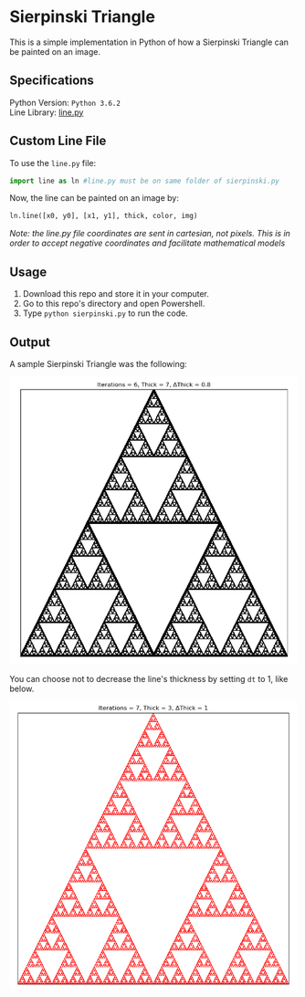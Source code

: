 # Sierpinski Triangle

This is a simple implementation in Python of how a Sierpinski Triangle can be painted on an image. <br />

## Specifications

Python Version: `Python 3.6.2` <br />
Line Library: [line.py](https://github.com/the-other-mariana/code-journal/blob/master/poly-spiral/line.py) <br />

## Custom Line File

To use the `line.py` file: <br />

```Python
import line as ln #line.py must be on same folder of sierpinski.py
```

Now, the line can be painted on an image by:

```Python
ln.line([x0, y0], [x1, y1], thick, color, img)
```
*Note: the line.py file coordinates are sent in cartesian, not pixels. This is in order to accept negative coordinates and facilitate mathematical models*

## Usage

1. Download this repo and store it in your computer.
1. Go to this repo's directory and open Powershell.
1. Type `python sierpinski.py` to run the code.

## Output

A sample Sierpinski Triangle was the following: <br />

![alt text](https://github.com/the-other-mariana/code-journal/blob/master/sierpinski-triangle/output/tri06.png?raw=true) <br />

You can choose not to decrease the line's thickness by setting `dt` to 1, like below. <br />

![alt text](https://github.com/the-other-mariana/code-journal/blob/master/sierpinski-triangle/output/tri07-2.png?raw=true) <br />
